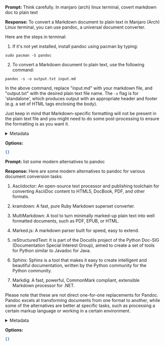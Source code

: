 **Prompt:**
Think carefully. In manjaro (arch) linux terminal, covert markdown doc to plain text

**Response:**
To convert a Markdown document to plain text in Manjaro (Arch) Linux terminal, you can use pandoc, a universal document converter. 

Here are the steps in terminal:

1. If it's not yet installed, install pandoc using pacman by typing: 
```
sudo pacman -S pandoc
```

2. To convert a Markdown document to plain text, use the following command:
```
pandoc -s -o output.txt input.md
```

In the above command, replace "input.md" with your markdown file, and "output.txt" with the desired plain text file name. The `-s` flag is for 'standalone', which produces output with an appropriate header and footer (e.g. a set of HTML tags enclosing the body). 

Just keep in mind that Markdown-specific formatting will not be present in the plain text file and you might need to do some post-processing to ensure the formatting is as you want it.

<details><summary>Metadata</summary>

- Duration: 23519 ms
- Datetime: 2023-08-28T13:27:00.250156
- Model: gpt-4-0613

</details>

**Options:**
```json
{}
```

**Prompt:**
list some modern alternatives to pandoc

**Response:**
Here are some modern alternatives to pandoc for various document conversion tasks:

1. Asciidoctor: An open-source text processor and publishing toolchain for converting AsciiDoc content to HTML5, DocBook, PDF, and other formats.

2. kramdown: A fast, pure Ruby Markdown superset converter.

3. MultiMarkdown: A tool to turn minimally marked-up plain text into well formatted documents, such as PDF, EPUB, or HTML.

4. Marked.js: A markdown parser built for speed, easy to extend.

5. reStructuredText: It is part of the Docutils project of the Python Doc-SIG (Documentation Special Interest Group), aimed to create a set of tools for Python similar to Javadoc for Java. 

6. Sphinx: Sphinx is a tool that makes it easy to create intelligent and beautiful documentation, written by the Python community for the Python community.

7. Markdig: A fast, powerful, CommonMark compliant, extensible Markdown processor for .NET.

Please note that these are not direct one-for-one replacements for Pandoc. Pandoc excels at transforming documents from one format to another, while some of the alternatives are better at specific tasks, such as processing a certain markup language or working in a certain environment.

<details><summary>Metadata</summary>

- Duration: 28590 ms
- Datetime: 2023-08-28T13:27:49.263977
- Model: gpt-4-0613

</details>

**Options:**
```json
{}
```

